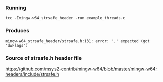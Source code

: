 ### Running
`tcc -Imingw-w64_strsafe_header -run example_threads.c`

### Produces 
`mingw-w64_strsafe_header/strsafe.h:131: error: ',' expected (got "dwFlags")`

### Source of strsafe.h header file
https://github.com/msys2-contrib/mingw-w64/blob/master/mingw-w64-headers/include/strsafe.h
